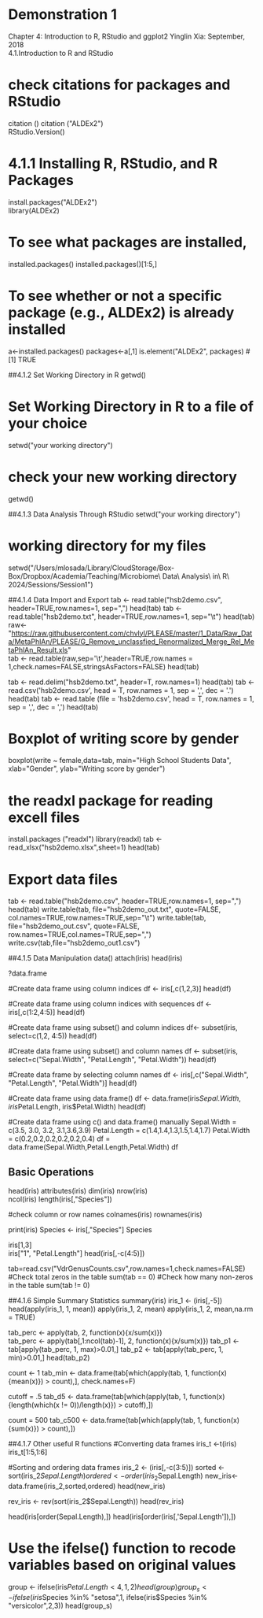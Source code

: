 # Demonstration 1

Chapter 4: Introduction to R, RStudio and ggplot2
Yinglin Xia: September, 2018                                                                 
4.1.Introduction to R and RStudio

# check citations for packages and RStudio
citation () 
citation ("ALDEx2")   
RStudio.Version() 

# 4.1.1 Installing R, RStudio, and R Packages    
install.packages("ALDEx2")  
library(ALDEx2) 

# To see what packages are installed,
installed.packages()
installed.packages()[1:5,] 
# To see whether or not a specific package (e.g., ALDEx2) is already installed
a<-installed.packages()
packages<-a[,1] 
is.element("ALDEx2", packages) 
#[1] TRUE

##4.1.2 Set Working Directory in R
getwd()
# Set Working Directory in R to a file of your choice
setwd("your working directory") 
# check your new working directory
getwd() 

##4.1.3 Data Analysis Through RStudio
setwd("your working directory")
# working directory for my files
setwd("/Users/mlosada/Library/CloudStorage/Box-Box/Dropbox/Academia/Teaching/Microbiome\ Data\ Analysis\ in\ R\ 2024/Sessions/Session1")

##4.1.4	Data Import and Export
tab <- read.table("hsb2demo.csv", header=TRUE,row.names=1, sep=",")
head(tab)
tab <- read.table("hsb2demo.txt", header=TRUE,row.names=1, sep="\t") 
head(tab)
raw<- "https://raw.githubusercontent.com/chvlyl/PLEASE/master/1_Data/Raw_Data/MetaPhlAn/PLEASE/G_Remove_unclassfied_Renormalized_Merge_Rel_MetaPhlAn_Result.xls"  
tab <- read.table(raw,sep='\t',header=TRUE,row.names = 1,check.names=FALSE,stringsAsFactors=FALSE)
head(tab)

tab <- read.delim("hsb2demo.txt", header=T, row.names=1) 
head(tab)
tab <- read.csv('hsb2demo.csv', head = T, row.names = 1, sep = ',', dec = '.')
head(tab)
tab <- read.table (file = 'hsb2demo.csv', head = T, row.names = 1, sep = ',', dec = ',')
head(tab)

# Boxplot of writing score by gender 
boxplot(write ~ female,data=tab, main="High School Students Data", 
        xlab="Gender", ylab="Writing score by gender")

# the readxl package for reading excell files
install.packages ("readxl")
library(readxl)
tab <- read_xlsx("hsb2demo.xlsx",sheet=1)
head(tab)

# Export data files
tab <- read.table("hsb2demo.csv", header=TRUE,row.names=1, sep=",")
head(tab)
write.table(tab, file="hsb2demo_out.txt", quote=FALSE, col.names=TRUE,row.names=TRUE,sep="\t") 
write.table(tab, file="hsb2demo_out.csv", quote=FALSE, row.names=TRUE,col.names=TRUE,sep=",")
write.csv(tab,file="hsb2demo_out1.csv")


##4.1.5	Data Manipulation
data()
attach(iris)
head(iris)

?data.frame 

#Create data frame using column indices
df <- iris[,c(1,2,3)]
head(df)

#Create data frame using column indices with sequences
df <- iris[,c(1:2,4:5)]
head(df)

#Create data frame using subset() and column indices
df<- subset(iris, select=c(1,2, 4:5))
head(df)

#Create data frame using subset() and column names
df <- subset(iris, select=c("Sepal.Width", "Petal.Length", "Petal.Width"))
head(df)

#Create data frame by selecting column names
df <- iris[,c("Sepal.Width", "Petal.Length", "Petal.Width")]
head(df)

#Create data frame using data.frame()
df <- data.frame(iris$Sepal.Width, iris$Petal.Length, iris$Petal.Width)
head(df)

#Create data frame using c() and data.frame() manually
Sepal.Width = c(3.5, 3.0, 3.2, 3.1,3.6,3.9) 
Petal.Length = c(1.4,1.4,1.3,1.5,1.4,1.7) 
Petal.Width = c(0.2,0.2,0.2,0.2,0.2,0.4) 
df = data.frame(Sepal.Width,Petal.Length,Petal.Width) 
df

## Basic Operations
head(iris) 
attributes(iris) 
dim(iris) 
nrow(iris)    
ncol(iris)
length(iris[,"Species"])

#check column or row names 
colnames(iris)
rownames(iris)

print(iris)
Species <- iris[,"Species"]
Species

iris[1,3]  
iris["1", "Petal.Length"] 
head(iris[,-c(4:5)])

tab=read.csv("VdrGenusCounts.csv",row.names=1,check.names=FALSE)
#Check total zeros in the table
sum(tab == 0) 
#Check how many non-zeros in the table
sum(tab != 0)

##4.1.6	Simple Summary Statistics
summary(iris) 
iris_1 <- (iris[,-5]) 
head(apply(iris_1, 1, mean))
apply(iris_1, 2, mean)
apply(iris_1, 2, mean,na.rm = TRUE)

tab_perc <- apply(tab, 2, function(x){x/sum(x)})  
tab_perc <- apply(tab[,1:ncol(tab)-1], 2, function(x){x/sum(x)})
tab_p1 <- tab[apply(tab_perc, 1, max)>0.01,]
tab_p2 <- tab[apply(tab_perc, 1, min)>0.01,]
head(tab_p2)

count <- 1
tab_min <- data.frame(tab[which(apply(tab, 1, function(x){mean(x)}) > count),], check.names=F) 

cutoff = .5
tab_d5 <- data.frame(tab[which(apply(tab, 1, function(x){length(which(x != 0))/length(x)}) > cutoff),])

count = 500
tab_c500 <- data.frame(tab[which(apply(tab, 1, function(x){sum(x)}) > count),])

##4.1.7	Other useful R functions
#Converting data frames
iris_t <-t(iris) 
iris_t[1:5,1:6]

#Sorting and ordering data frames
iris_2 <- (iris[,-c(3:5)])
sorted <- sort(iris_2$Sepal.Length)
ordered <- order(iris_2$Sepal.Length)
new_iris<- data.frame(iris_2,sorted,ordered)
head(new_iris)

rev_iris <- rev(sort(iris_2$Sepal.Length))
head(rev_iris)

head(iris[order(Sepal.Length),])
head(iris[order(iris[,'Sepal.Length']),])

# Use the ifelse() function to recode variables based on original values
group <- ifelse(iris$Petal.Length < 4,1,2) 
head(group)
group_s <- ifelse(iris$Species %in% "setosa",1,
                  ifelse(iris$Species %in% "versicolor",2,3))
head(group_s)
